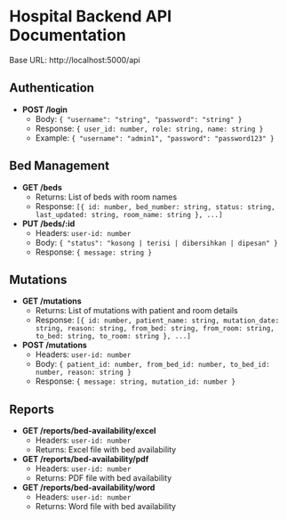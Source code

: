 # Hospital Backend API Documentation

Base URL: http://localhost:5000/api

## Authentication
- **POST /login**
  - Body: `{ "username": "string", "password": "string" }`
  - Response: `{ user_id: number, role: string, name: string }`
  - Example: `{ "username": "admin1", "password": "password123" }`

## Bed Management
- **GET /beds**
  - Returns: List of beds with room names
  - Response: `[{ id: number, bed_number: string, status: string, last_updated: string, room_name: string }, ...]`
- **PUT /beds/:id**
  - Headers: `user-id: number`
  - Body: `{ "status": "kosong | terisi | dibersihkan | dipesan" }`
  - Response: `{ message: string }`

## Mutations
- **GET /mutations**
  - Returns: List of mutations with patient and room details
  - Response: `[{ id: number, patient_name: string, mutation_date: string, reason: string, from_bed: string, from_room: string, to_bed: string, to_room: string }, ...]`
- **POST /mutations**
  - Headers: `user-id: number`
  - Body: `{ patient_id: number, from_bed_id: number, to_bed_id: number, reason: string }`
  - Response: `{ message: string, mutation_id: number }`

## Reports
- **GET /reports/bed-availability/excel**
  - Headers: `user-id: number`
  - Returns: Excel file with bed availability
- **GET /reports/bed-availability/pdf**
  - Headers: `user-id: number`
  - Returns: PDF file with bed availability
- **GET /reports/bed-availability/word**
  - Headers: `user-id: number`
  - Returns: Word file with bed availability